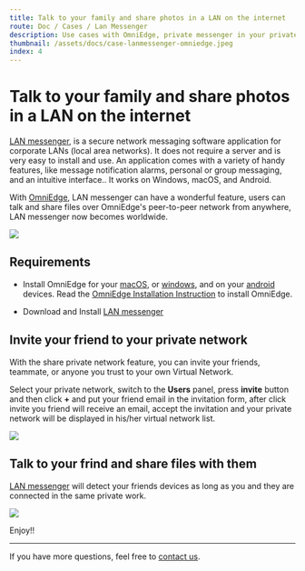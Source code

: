 ```yaml
---
title: Talk to your family and share photos in a LAN on the internet
route: Doc / Cases / Lan Messenger
description: Use cases with OmniEdge, private messenger in your private network
thumbnail: /assets/docs/case-lanmessenger-omniedge.jpeg
index: 4
---
```


# Talk to your family and share photos in a LAN on the internet

[LAN messenger](https://www.lanmessenger.net/), is a secure network messaging software application for corporate LANs (local area networks). It does not require a server and is very easy to install and use. An application comes with a variety of handy features, like message notification alarms, personal or group messaging, and an intuitive interface.. It works on Windows, macOS, and Android. 

With [OmniEdge](https://omniedge.io/download), LAN messenger can have a wonderful feature, users can talk and share files over OmniEdge's peer-to-peer network from anywhere, LAN messenger now becomes worldwide. 

![](/assets/docs/case-lanmessenger-omniedge.jpeg)

## Requirements

- Install OmniEdge for your [macOS](https://omniedge.io/download/macOS),  or [windows](https://omniedge.io/download/windows), and on your [android](https://omniedge.io/download/android) devices. Read the [OmniEdge Installation Instruction](https://omniedge.io/docs/article/Install) to install OmniEdge. 

- Download and Install [LAN messenger](https://www.lanmessenger.net/instant-messenger-download.html)


## Invite your friend to your private network

With the share private network feature, you can invite your friends, teammate, or anyone you trust to your own Virtual Network. 

Select your private network, switch to the **Users** panel, press **invite** button and then click **+** and put your friend email in the invitation form, after click invite you friend will receive an email, accept the invitation and your private network will be displayed in his/her virtual network list.

![](/assets/docs/case-Omniedge-Invite.png)

## Talk to your frind and share files with them

[LAN messenger](https://www.lanmessenger.net/) will detect your friends devices as long as you and they are connected in the same private work. 

![](/assets/docs/Case-Lanmessenger-Omniedge.gif)


Enjoy!! 


-----

If you have more questions, feel free to [contact us](mailto:support@omniedge.io).